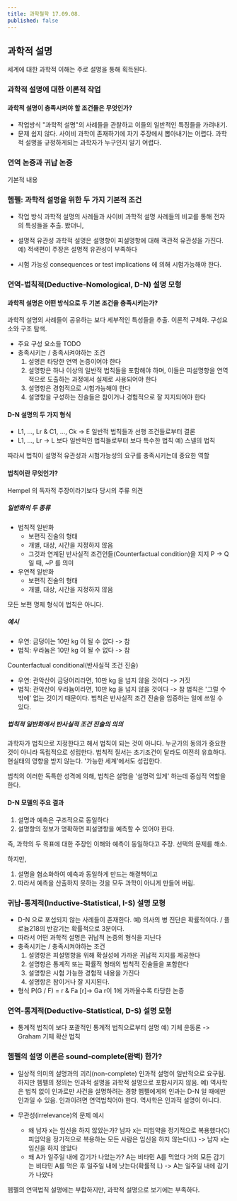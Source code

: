 ```yaml
---
title: 과학철학 17.09.08.
published: false
---
```


## 과학적 설명

세계에 대한 과학적 이해는 주로 설명을 통해 획득된다.

### 과학적 설명에 대한 이론적 작업

#### 과학적 설명이 충족시켜야 할 조건들은 무엇인가?

- 작업방식
"과학적 설명"의 사례들을 관찰하고 이들의 일반적인 특징들을 가려내기.
- 문제
쉽지 않다. 사이비 과학이 존재하기에 자기 주장에서 뽑아내기는 어렵다. 과학적 설명을 규정하게되는 과학자가 누구인지 알기 어렵다.

### 연역 논증과 귀납 논증

기본적 내용

### 헴펠: 과학적 설명을 위한 두 가지 기본적 조건

- 작업 방식
과학적 설명의 사례들과 사이비 과학적 설명 사례들의 비교를 통해 전자의 특성들을 추출.
봤더니,

- 설명적 유관성
과학적 설명은 설명항이 피설명항에 대해 객관적 유관성을 가진다.
예) 적색편이 주장은 설명적 유관성이 부족하다
- 시험 가능성
consequences or test implications 에 의해 시험가능해야 한다.

### 연역-법칙적(Deductive-Nomological, D-N) 설명 모형

#### 과학적 설명은 어떤 방식으로 두 기본 조건을 충족시키는가?

과학적 설명의 사례들이 공유하는 보다 세부적인 특성들을 추출.
이론적 구체화.
구성요소와 구조 탐색.

- 주요 구성 요소들
TODO
- 충족시키는 / 충족시켜야하는 조건
  1. 설명은 타당한 연역 논증이어야 한다
  2. 설명항은 하나 이상의 일반적 법칙들을 포함해야 하며, 이들은 피설명항을 연역적으로 도출하는 과정에서 실제로 사용되어야 한다
  3. 설명항은 경험적으로 시험가능해야 한다
  4. 설명항을 구성하는 진술들은 참이거나 경험적으로 잘 지지되어야 한다

#### D-N 설명의 두 가지 형식

- L1, ..., Lr & C1, ..., Ck -> E
일반적 법칙들과 선행 조건들로부터 결론
- L1, ..., Lr -> L
보다 일반적인 법칙들로부터 보다 특수한 법칙
예) 스넬의 법칙

따라서 법칙이 설명적 유관성과 시험가능성의 요구를 충족시키는데 중요한 역할

#### 법칙이란 무엇인가?

Hempel 의 독자적 주장이라기보다 당시의 주류 의견

##### 일반화의 두 종류
- 법칙적 일반화
  - 보편직 진술의 형태
  - 개별, 대상, 시간을 지정하지 않음
  - 그것과 연계된 반사실적 조건언들(Counterfactual condition)을 지지
  P -> Q 일 때, ~P 를 의미
- 우연적 일반화
  - 보편직 진술의 형태
  - 개별, 대상, 시간을 지정하지 않음

모든 보편 명제 형식이 법칙은 아니다.

##### 예시
- 우연: 금덩이는 10만 kg 이 될 수 없다 -> 참
- 법칙: 우라늄은 10만 kg 이 될 수 없다 -> 참

Counterfactual conditional(반사실적 조건 진술)
- 우연: 관악산이 금덩어리라면, 10만 kg 을 넘지 않을 것이다 -> 거짓
- 법칙: 관악산이 우라늄이라면, 10만 kg 을 넘지 않을 것이다 -> 참
법칙은 '그럴 수 밖에' 없는 것이기 때문이다.
법칙은 반사실적 조건 진술을 입증하는 일에 쓰일 수 있다.

##### 법칙적 일반화에서 반사실적 조건 진술의 의의

과학자가 법칙으로 지정한다고 해서 법칙이 되는 것이 아니다. 누군가의 동의가 중요한 것이 아니라 독립적으로 성립한다.
법칙적 질서는 초기조건이 달라도 여전히 유효하다. 현실태의 영향을 받지 않는다. '가능한 세계'에서도 성립한다.

법칙의 이러한 독특한 성격에 의해, 법칙은 설명을 '설명력 있게' 하는데 중심적 역할을 한다.

#### D-N 모델의 주요 결과

1. 설명과 예측은 구조적으로 동일하다
2. 설명항의 정보가 명확하면 피설명항을 예측할 수 있어야 한다.

즉, 과학의 두 목표에 대한 주장인 이해와 예측이 동일하다고 주장. 선택의 문제를 해소.

하지만,
1. 설명을 협소화하여 예측과 동일하게 만드는 해결책이고
2. 따라서 예측을 산출하지 못하는 것을 모두 과학이 아니게 만들어 버림.

### 귀납-통계적(Inductive-Statistical, I-S) 설명 모형

- D-N 으로 포섭되지 않는 사례들이 존재한다.
예) 의사의 병 진단은 확률적이다. / 플로늄218의 반감기는 확률적으로 3분이다.
- 따라서 어떤 과학적 설명은 귀납적 논증의 형식을 지닌다
- 충족시키는 / 충족시켜야하는 조건
  1. 설명항은 피설명항을 위해 확실성에 가까운 귀납적 지지를 제공한다
  2. 설명항은 통계적 또는 확률적 형태의 법칙적 진술들을 포함한다
  3. 설명항은 시험 가능한 경험적 내용을 가진다
  4. 설명항은 참이거나 잘 지지된다.
- 형식
P(G / F) = r & Fa [r]-> Ga
r이 1에 가까울수록 타당한 논증

### 연역-통계적(Deductive-Statistical, D-S) 설명 모형

- 통계적 법칙이 보다 포괄적인 통계적 법칙으로부터 설명
예) 기체 운동론 -> Graham 기체 확산 법칙

### 헴펠의 설명 이론은 sound-complete(완벽) 한가?

- 일상적 의미의 설명과의 괴리(non-complete)
인과적 설명이 일반적으로 요구됨. 하지만 헴펠의 정의는 인과적 설명을 과학적 설명으로 포함시키지 않음.
예) 역사학은 법칙 없이 인과로만 사건을 설명하려는 경향
헴펠에게의 인과는 D-N 일 때에만 인과일 수 있음.
인과이려면 연역법칙어야 한다. 역사학은 인과적 설명이 아니다.

- 무관성(irrelevance)의 문제
예시
  - 왜 남자 x는 임신을 하지 않았는가?
남자 x는 피임약을 정기적으로 복용했다(C)
피임약을 정기적으로 복용하는 모든 사람은 임신을 하지 않는다(L)
-> 남자 x는 임신을 하지 않았다
  - 왜 A가 일주일 내에 감기가 나았는가?
A는 비타민 A를 먹었다
거의 모든 감기는 비타민 A를 먹은 후 일주일 내에 낫는다(확률적 L)
-> A는 일주일 내에 감기가 나았다

헴펠의 연역법칙 설명에는 부합하지만, 과학적 설명으로 보기에는 부족하다.
